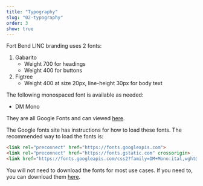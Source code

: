 ```yaml
---
title: "Typography"
slug: "02-typography"
order: 3
show: true
---
```


Fort Bend LINC branding uses 2 fonts:

1. Gabarito
    * Weight 700 for headings
    * Weight 400 for buttons
2. Figtree
    * Weight 400 at size 20px, line-height 30px for body text

The following monospaced font is available as needed:

* DM Mono

They are all Google Fonts and can viewed [here](https://fonts.google.com/share?selection.family=Gabarito:wght@400..900|Figtree:ital,wght@0,300..900;1,300..900|DM+Mono:ital,wght@0,300;0,400;0,500;1,300;1,400;1,500).

The Google fonts site has instructions for how to load these fonts.  The recommended way to load the fonts is:

```html
<link rel="preconnect" href="https://fonts.googleapis.com">
<link rel="preconnect" href="https://fonts.gstatic.com" crossorigin>
<link href="https://fonts.googleapis.com/css2?family=DM+Mono:ital,wght@0,300;0,400;0,500;1,300;1,400;1,500&family=Figtree:ital,wght@0,300..900;1,300..900&family=Gabarito:wght@400..900&display=swap" rel="stylesheet">
```

You will not need to download the fonts for most use cases.  If you need to, you can download them <a href="./branding/Fort-Bend-LINC--font-stack.zip" download>here</a>.
<!-- 
## Sizing

More details soon. -->